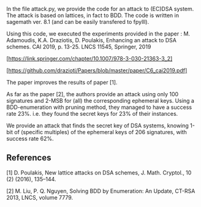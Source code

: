 In the file attack.py, we provide the code for an attack to (EC)DSA system.
The attack is based on lattices, in fact to BDD.
The code is written in sagemath ver. 8.1 (and can be easily transfered to fpylll).

Using this code, we executed the experiments provided in the paper :
M. Adamoudis, K.A. Draziotis, D. Poulakis, Enhancing an attack to DSA schemes.
CAI 2019, p. 13-25. LNCS 11545, Springer, 2019

[https://link.springer.com/chapter/10.1007/978-3-030-21363-3_2]

[https://github.com/drazioti/Papers/blob/master/paper/C6_cai2019.pdf]

The paper improves the results of paper [1].

As far as the paper [2], the authors provide an attack using only 100 signatures and 2-MSB for (all) the corresponding
ephemeral keys. Using a BDD-enumeration with pruning method, they managed to have a success rate 23%. i.e. they found 
the secret keys for 23% of their instances. 

We provide an attack that finds the secret key of DSA systems, 
knowing 1-bit of (specific multiples) of the ephemeral keys of 206 signatures, with success rate 62%.

References
----------
[1] D. Poulakis, New lattice attacks on DSA schemes, J. Math. Cryptol., 10 (2) (2016), 135–144.

[2] M. Liu, P. Q. Nguyen, Solving BDD by Enumeration: An Update, CT-RSA 2013, LNCS, volume 7779.
